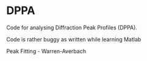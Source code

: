 # DPPA
Code for analysing Diffraction Peak Profiles (DPPA).

Code is rather buggy as written while learning Matlab

Peak Fitting - 
Warren-Averbach
